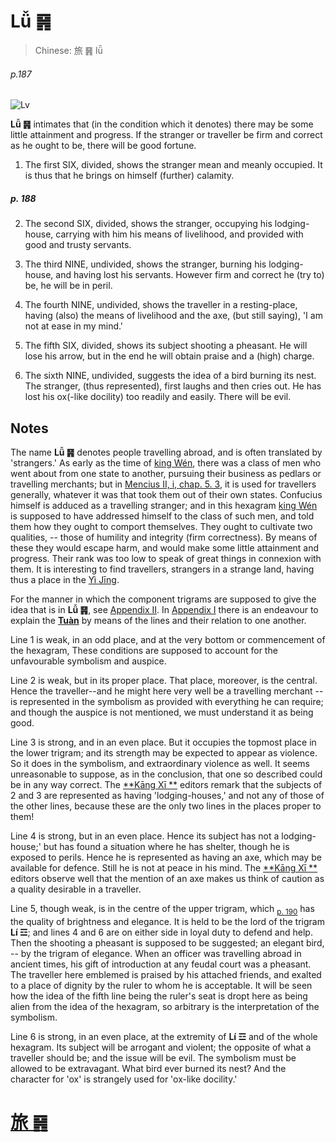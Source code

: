# Lǚ ䷷

> Chinese: 旅 ䷷ lǚ

###### p.187

![Lv](https://88o.io/wp-content/uploads/2018/09/56-e69785lv.jpg)

**Lǚ ䷷** intimates that (in the condition which it denotes) there may be some little attainment and progress.
If the stranger or traveller be firm and correct as he ought to be, there will be good fortune.

1. The first SIX, divided, shows the stranger mean and meanly occupied. It is thus that he brings on himself (further) calamity.

##### p. 188

2. The second SIX, divided, shows the stranger, occupying his lodging-house, carrying with him his means of livelihood, and provided with good and trusty servants.

3. The third NINE, undivided, shows the stranger, burning his lodging-house, and having lost his servants. However firm and correct he (try to) be, he will be in peril.

4. The fourth NINE, undivided, shows the traveller in a resting-place, having (also) the means of livelihood and the axe, (but still saying), 'I am not at ease in my mind.'

5. The fifth SIX, divided, shows its subject shooting a pheasant. He will lose his arrow, but in the end he will obtain praise and a (high) charge.

6. The sixth NINE, undivided, suggests the idea of a bird burning its nest.
The stranger, (thus represented), first laughs and then cries out. He has lost his ox(-like docility) too readily and easily. There will be evil.

## Notes

The name **Lǚ ䷷** denotes people travelling abroad, and is often translated by 'strangers.' As early as the time of [king Wén](https://en.wikipedia.org/wiki/King_Wen_of_Zhou), there was a class of men who went about from one state to another, pursuing their business as pedlars or travelling merchants; but in [Mencius II, i, chap. 5. 3](https://www.sacred-texts.com/cfu/menc/menc05.htm), it is used for travellers generally, whatever it was that took them out of their own states. Confucius himself is adduced as a travelling stranger; and in this hexagram [king Wén](https://en.wikipedia.org/wiki/King_Wen_of_Zhou) is supposed to have addressed himself to the class of such men, and told them how they ought to comport themselves. They ought to cultivate two qualities, -- those of humility and integrity (firm correctness). By means of these they would escape harm, and would make some little attainment and progress. Their rank was too low to speak of great things in connexion with them. It is interesting to find travellers, strangers in a strange land, having thus a place in the [Yì Jīng](https://en.wikipedia.org/wiki/I_Ching).

For the manner in which the component trigrams are supposed to give the idea that is in **Lǚ ䷷**, see [Appendix II](appendix02s1.md). In [Appendix I](appendix01s2.md#fn_180) there is an endeavour to explain the [**Tuàn**](https://en.wikipedia.org/wiki/Ten_Wings) by means of the lines and their relation to one another.

Line 1 is weak, in an odd place, and at the very bottom or commencement of the hexagram, These conditions are supposed to account for the unfavourable symbolism and auspice.

Line 2 is weak, but in its proper place. That place, moreover, is the central. Hence the traveller--and he might here very well be a travelling merchant -- is represented in the symbolism as provided with everything he can require; and though the auspice is not mentioned, we must understand it as being good.

Line 3 is strong, and in an even place. But it occupies the topmost place in the lower trigram; and its strength may be expected to appear as violence. So it does in the symbolism, and extraordinary violence as well. It seems unreasonable to suppose, as in the conclusion, that one so described could be in any way correct. The [**Kāng Xī **](https://en.wikipedia.org/wiki/Kangxi_Dictionary) editors remark that the subjects of 2 and 3 are represented as having 'lodging-houses,' and not any of those of the other lines, because these are the only two lines in the places proper to them!

Line 4 is strong, but in an even place. Hence its subject has not a lodging-house;' but has found a situation where he has shelter, though he is exposed to perils. Hence he is represented as having an axe, which may be available for defence. Still he is not at peace in his mind. The [**Kāng Xī **](https://en.wikipedia.org/wiki/Kangxi_Dictionary) editors observe well that the mention of an axe makes us think of caution as a quality desirable in a traveller.

Line 5, though weak, is in the centre of the upper trigram, which <sub>[p. 190](e5b7bdxun.md#p-190)</sub> has the quality of brightness and elegance. It is held to be the lord of the trigram **Lí ☲**; and lines 4 and 6 are on either side in loyal duty to defend and help. Then the shooting a pheasant is supposed to be suggested; an elegant bird, -- by the trigram of elegance. When an officer was travelling abroad in ancient times, his gift of introduction at any feudal court was a pheasant. The traveller here emblemed is praised by his attached friends, and exalted to a place of dignity by the ruler to whom he is acceptable. It will be seen how the idea of the fifth line being the ruler's seat is dropt here as being alien from the idea of the hexagram, so arbitrary is the interpretation of the symbolism.

Line 6 is strong, in an even place, at the extremity of **Lí ☲** and of the whole hexagram. Its subject will be arrogant and violent; the opposite of what a traveller should be; and the issue will be evil. The symbolism must be allowed to be extravagant. What bird ever burned its nest? And the character for 'ox' is strangely used for 'ox-like docility.'

# [旅 ䷷](e69785lv_cn.md)
